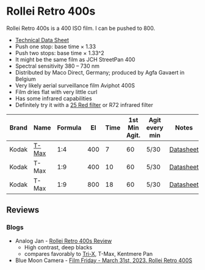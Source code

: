 # Rollei Retro 400s

Rollei Retro 400s is a 400 ISO film. I can be pushed to 800.

* [Technical Data Sheet](./rollei_retro_400s.pdf)
* Push one stop: base time &times; 1.33
* Push two stops: base time &times; 1.33^2
* It might be the same film as JCH StreetPan 400
* Spectral sensitivity 380 – 730 nm
* Distributed by Maco Direct, Germany; produced by Agfa Gavaert in Belgium
* Very likely aerial surveillance film Aviphot 400S
* Film dries flat with very little curl
* Has some infrared capabilities
* Definitely try it with a [25 Red filter](../accessories/bw_filters.md) or R72 infrared filter

<table>
    <thead>
        <tr>
            <th>Brand</th>
            <th>Name</th>
            <th>Formula</th>
            <th>EI</th>
            <th>Time</th>
            <th>1st Min Agit.</th>
            <th>Agit every min</th>
            <th>Notes</th>
        </tr>
    </thead>
    <tbody>
        <tr>
            <td>Kodak</td>
            <td><a href="../bw_developers/kodak_tmax.md">T-Max</a></td>
            <td>1:4</td>
            <td>400</td>
            <td>7</td>
            <td>60</td>
            <td>5/30</td>
            <td><a href="https://www.rolleianalog.com/wp-content/uploads/2021/07/Retro400S_Data-Sheet_EN_R210701.pdf">Datasheet</a></td>
        </tr>
        <tr>
            <td>Kodak</td>
            <td>T-Max</td>
            <td>1:9</td>
            <td>400</td>
            <td>10</td>
            <td>60</td>
            <td>5/30</td>
            <td><a href="https://www.rolleianalog.com/wp-content/uploads/2021/07/Retro400S_Data-Sheet_EN_R210701.pdf">Datasheet</a></td>
        </tr>
        <tr>
            <td>Kodak</td>
            <td>T-Max</td>
            <td>1:9</td>
            <td>800</td>
            <td>18</td>
            <td>60</td>
            <td>5/30</td>
            <td><a href="https://www.rolleianalog.com/wp-content/uploads/2021/07/Retro400S_Data-Sheet_EN_R210701.pdf">Datasheet</a></td>
        </tr>
    </tbody>
</table>

## Reviews

### Blogs

* Analog Jan - [Rollei Retro 400s Review](https://www.analogjan.com/post/rollei-retro-400s-review)
  * High contrast, deep blacks
  * compares favorably to [Tri-X](./kodak_tri-x.md), T-Max, Kentmere Pan
* Blue Moon Camera - [Film Friday - March 31st, 2023. Rollei Retro 400S](https://bluemooncameracodex.com/film-fridays/rollei-retro-400s)